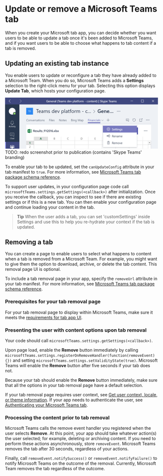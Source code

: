 ﻿# Update or remove a Microsoft Teams tab

When you create your Microsoft tab app, you can decide whether you want users to be able to update a tab once it's been added to Microsoft Teams, and if you want users to be able to choose what happens to tab content if a tab is removed.

## Updating an existing tab instance

You enable users to update or reconfigure a tab they have already added to a Microsoft Team. When you do so, Microsoft Teams adds a **Settings** selection to the right-click menu for your tab. Selecting this option displays **Update Tab**, which hosts your configuration page.

!["Screenshot of a tab with the right-click menu open to show the Settings menu option."](images/tab_settings.png)
TODO: redo screenshot prior to publication (contains 'Skype Teams' branding)

To enable your tab to be updated, set the ```canUpdateConfig``` attribute in your tab manifest to ```true```. For more information, see [Microsoft Teams tab package schema reference](tab-schema.md).

To support user updates, in your configuration page code call ```microsoftTeams.settings.getSettings(<callback>)``` after initialization. Once you receive the callback, you can inspect to see if there are existing settings or if this is a new tab.  You can then enable your configuration page and continue loading your content in the tab. 

> **Tip** When the user adds a tab, you can set 'customSettings' inside Settings and use this to help you re-hydrate your context if the tab is updated.

## Removing a tab

You can create a page to enable users to select what happens to content when a tab is removed from a Microsoft Team. For example, you might want to give them the option to download, archive, or delete the tab content. This removal page UI is optional.

To include a tab removal page in your app, specify the ```removeUrl``` attribute in your tab manifest. For more information, see [Microsoft Teams tab package schema reference](tab_schema.md).

### Prerequisites for your tab removal page 
 
For your tab removal page to display within Microsoft Teams, make sure it meets the [requirements for tab app UI](gettingstarted.md#prerequisites-for-your-tabs-app-ui).

### Presenting the user with content options upon tab removal

Your code should call ```microsoftTeams.settings.getSettings(<callback>)```.

<!--
Call microsoftTeams.settings.getSettings(<callback>).  Once you receive the callback, you can use these settings to determine the tab content that is being removed.
	Note that when a tab is added, you can set 'customSettings' inside Settings and use this to help you re-hydrate your context when the tab is removed.  This is a string, but you can of course store multiple settings here by serializing or 'stringifying' an object.
-->

Upon page load, enable the **Remove** button immediately by calling ```microsoftTeams.settings.registerOnRemoveHandler(function(removeEvent){})``` and setting ```microsoftTeams.settings.setValidityState(true)```. Microsoft Teams will enable the **Remove** button after five seconds if your tab does not.

Because your tab should enable the **Remove** button immediately, make sure that all the options in your tab removal page have a default selection. 

If your tab removal page requires user context, see [Get user context, locale, or theme information](getusercontext.md). If your app needs to authenticate the user, see [Authenticating your Microsoft Teams tab](auth.md).

### Processing the content prior to tab removal

Microsoft Teams calls the remove event handler you registered when the user selects **Remove**. At this point, your app should take whatever action(s) the user selected; for example, deleting or archiving content. If you need to perform these actions asynchronously, store ```removeEvent```. Microsoft Teams removes the tab after 30 seconds, regardless of your actions.

Finally, call ```removeEvent.notifySuccess()``` or ```removeEvent.notifyFailure()``` to notify Microsoft Teams on the outcome of the removal. Currently, Microsoft Team removes the tab regardless of the outcome.




	
